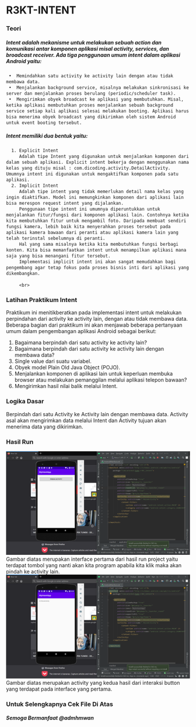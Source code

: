# R3KT-INTENT
### Teori <br>
##### Intent adalah mekanisme untuk melakukan sebuah action dan komunikasi antar komponen aplikasi misal activity, services, dan broadcast receiver. Ada tiga penggunaan umum intent dalam aplikasi Android yaitu: <br>
     •	Memindahkan satu activity ke activity lain dengan atau tidak membawa data.
     •	Menjalankan background service, misalnya melakukan sinkronisasi ke server dan menjalankan proses berulang (periodic/scheduler task). 
     •	Mengirimkan obyek broadcast ke aplikasi yang membutuhkan. Misal, ketika aplikasi membutuhkan proses menjalankan sebuah background service setiap kali aplikasi selesai melakukan booting. Aplikasi harus bisa menerima obyek broadcast yang dikirimkan oleh sistem Android untuk event booting tersebut. 

##### Intent memiliki dua bentuk yaitu: <br>
      1. Explicit Intent 
         Adalah tipe Intent yang digunakan untuk menjalankan komponen dari dalam sebuah aplikasi. Explicit intent bekerja dengan menggunakan nama kelas yang dituju misal : com.dicoding.activity.DetailActivity. Umumnya intent ini digunakan untuk mengaktifkan komponen pada satu aplikasi. 
      2. Implicit Intent 
         Adalah tipe intent yang tidak memerlukan detail nama kelas yang ingin diaktifkan. Model ini memungkinkan komponen dari aplikasi lain bisa merespon request intent yang dijalankan. 
         Penggunaan tipe intent ini umumnya diperuntukkan untuk menjalankan fitur/fungsi dari komponen aplikasi lain. Contohnya ketika kita membutuhkan fitur untuk mengambil foto. Daripada membuat sendiri fungsi kamera, lebih baik kita menyerahkan proses tersebut pada aplikasi kamera bawaan dari peranti atau aplikasi kamera lain yang telah terinstal sebelumnya di peranti.
         Hal yang sama misalnya ketika kita membutuhkan fungsi berbagi konten. Kita bisa memanfaatkan intent untuk menampilkan aplikasi mana saja yang bisa menangani fitur tersebut.
         Implementasi implicit intent ini akan sangat memudahkan bagi pengembang agar tetap fokus pada proses bisnis inti dari aplikasi yang dikembangkan.
         
         <br>
         
### Latihan Praktikum Intent <br>
Praktikum ini menitikberatkan pada implementasi intent untuk melakukan perpindahan dari activity ke activity lain, dengan atau tidak membawa data. Beberapa bagian dari praktikum ini akan menjawab beberapa pertanyaan umum dalam pengembangan aplikasi Android sebagai berikut: <br>
1. Bagaimana berpindah dari satu activity ke activity lain? <br>
2. Bagaimana berpindah dari satu activity ke activity lain dengan membawa data? <br>
3. Single value dari suatu variabel. <br>
4. Obyek model Plain Old Java Object (POJO). <br>
5. Menjalankan komponen di aplikasi lain untuk keperluan membuka browser atau melakukan pemanggilan melalui aplikasi telepon bawaan? <br>
6. Mengirimkan hasil nilai balik melalui Intent. <br>

### Logika Dasar <br>
Berpindah dari satu Activity ke Activity lain dengan membawa data. Activity asal akan mengirimkan data melalui Intent dan Activity tujuan akan menerima data yang dikirimkan. <br>

### Hasil Run <br>
![Alt Text](https://github.com/adam033/R3KT-INTENT/blob/master/Screenshot%20(276).png) <br>
Gambar diatas merupakan interface pertama dari hasil run project yaitu terdapat tombol yang nanti akan kita program apabila kita klik maka akan pindah ke activity lain.
<br>
![Alt Text](https://github.com/adam033/R3KT-INTENT/blob/master/Screenshot%20(277).png) <br>
Gambar diatas merupakan activity yang kedua hasil dari interaksi button yang terdapat pada interface yang pertama. <br>

### Untuk Selengkapnya Cek File Di Atas
##### Semoga Bermanfaat @admhmwan



      


